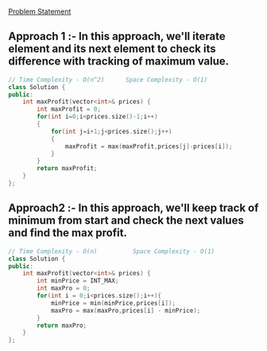 [Problem Statement](https://leetcode.com/problems/best-time-to-buy-and-sell-stock)

## Approach 1 :- In this approach, we'll iterate element and its next element to check its difference with tracking of maximum value.

```cpp
// Time Complexity - O(n^2)      Space Complexity - O(1)
class Solution {
public:
    int maxProfit(vector<int>& prices) {
        int maxProfit = 0;
        for(int i=0;i<prices.size()-1;i++)
        {
            for(int j=i+1;j<prices.size();j++)
            {
                maxProfit = max(maxProfit,prices[j]-prices[i]);
            }
        }
        return maxProfit;
    }
};
```

## Approach2 :- In this approach, we'll keep track of minimum from start and check the next values and find the max profit.

```cpp
// Time Complexity - O(n)          Space Complexity - O(1)
class Solution {
public:
    int maxProfit(vector<int>& prices) {
        int minPrice = INT_MAX;
        int maxPro = 0;
        for(int i = 0;i<prices.size();i++){
            minPrice = min(minPrice,prices[i]);
            maxPro = max(maxPro,prices[i] - minPrice);
        }
        return maxPro;
    }
};
```
